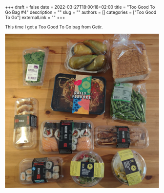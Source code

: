 +++ 
draft = false
date = 2022-03-27T18:00:18+02:00
title = "Too Good To Go Bag #4"
description = ""
slug = ""
authors = []
categories = ["Too Good To Go"]
externalLink = ""
+++

This time I got a Too Good To Go bag from Getir.


![Too Good To Go bag 4](/images/too-good-to-go-4.jpeg)

